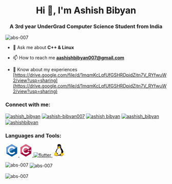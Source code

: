 <h1 align="center">Hi 👋, I'm Ashish Bibyan</h1>
<h3 align="center">A 3rd year UnderGrad Computer Science Student from India</h3>

<p align="left"> <img src="https://komarev.com/ghpvc/?username=abs-007&label=Profile%20views&color=0e75b6&style=flat" alt="abs-007" /> </p>

- 💬 Ask me about **C++ & Linux**

- 📫 How to reach me **aashishbibyan007@gmail.com**

- 📄 Know about my experiences [https://drive.google.com/file/d/1mqmKcLqfUfGSHRDpidZitn7V_RYfwuW2/view?usp=sharing](https://drive.google.com/file/d/1mqmKcLqfUfGSHRDpidZitn7V_RYfwuW2/view?usp=sharing)

<h3 align="left">Connect with me:</h3>
<p align="left">
<a href="https://twitter.com/ashish_bibyan" target="blank"><img align="center" src="https://raw.githubusercontent.com/rahuldkjain/github-profile-readme-generator/master/src/images/icons/Social/twitter.svg" alt="ashish_bibyan" height="30" width="40" /></a>
<a href="https://linkedin.com/in/ashish-bibyan007" target="blank"><img align="center" src="https://raw.githubusercontent.com/rahuldkjain/github-profile-readme-generator/master/src/images/icons/Social/linked-in-alt.svg" alt="ashish-bibyan007" height="30" width="40" /></a>
<a href="https://fb.com/ashish bibyan" target="blank"><img align="center" src="https://raw.githubusercontent.com/rahuldkjain/github-profile-readme-generator/master/src/images/icons/Social/facebook.svg" alt="ashish bibyan" height="30" width="40" /></a>
<a href="https://instagram.com/aashish_bibyan" target="blank"><img align="center" src="https://raw.githubusercontent.com/rahuldkjain/github-profile-readme-generator/master/src/images/icons/Social/instagram.svg" alt="aashish_bibyan" height="30" width="40" /></a>
<a href="https://www.leetcode.com/ashishbibyan" target="blank"><img align="center" src="https://raw.githubusercontent.com/rahuldkjain/github-profile-readme-generator/master/src/images/icons/Social/leet-code.svg" alt="ashishbibyan" height="30" width="40" /></a>
</p>

<h3 align="left">Languages and Tools:</h3>
<p align="left"> <a href="https://www.cprogramming.com/" target="_blank" rel="noreferrer"> <img src="https://raw.githubusercontent.com/devicons/devicon/master/icons/c/c-original.svg" alt="c" width="40" height="40"/> </a> <a href="https://www.w3schools.com/cpp/" target="_blank" rel="noreferrer"> <img src="https://raw.githubusercontent.com/devicons/devicon/master/icons/cplusplus/cplusplus-original.svg" alt="cplusplus" width="40" height="40"/> </a> <a href="https://flutter.dev" target="_blank" rel="noreferrer"> <img src="https://www.vectorlogo.zone/logos/flutterio/flutterio-icon.svg" alt="flutter" width="40" height="40"/> </a> <a href="https://www.linux.org/" target="_blank" rel="noreferrer"> <img src="https://raw.githubusercontent.com/devicons/devicon/master/icons/linux/linux-original.svg" alt="linux" width="40" height="40"/> </a> </p>

<p><img align="left" src="https://github-readme-stats.vercel.app/api/top-langs?username=abs-007&show_icons=true&locale=en&layout=compact" alt="abs-007" /></p>

<p>&nbsp;<img align="center" src="https://github-readme-stats.vercel.app/api?username=abs-007&show_icons=true&locale=en" alt="abs-007" /></p>

<p><img align="center" src="https://github-readme-streak-stats.herokuapp.com/?user=abs-007&" alt="abs-007" /></p>
